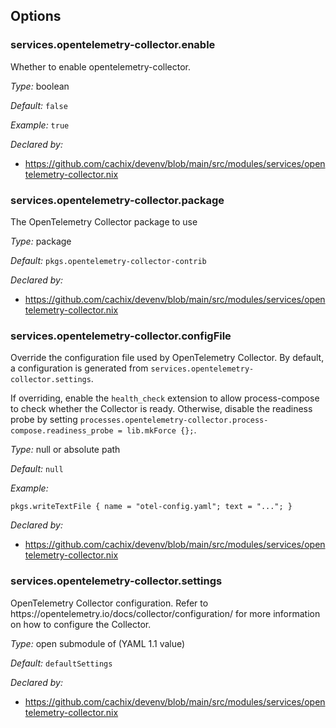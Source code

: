 [comment]: # (Do not edit this file as it is autogenerated. Go to docs/individual-docs if you want to make edits.)
[comment]: # (Please add your documentation above this line)

## Options

### services\.opentelemetry-collector\.enable



Whether to enable opentelemetry-collector\.



*Type:*
boolean



*Default:*
` false `



*Example:*
` true `

*Declared by:*
 - [https://github\.com/cachix/devenv/blob/main/src/modules/services/opentelemetry-collector\.nix](https://github.com/cachix/devenv/blob/main/src/modules/services/opentelemetry-collector.nix)



### services\.opentelemetry-collector\.package



The OpenTelemetry Collector package to use



*Type:*
package



*Default:*
` pkgs.opentelemetry-collector-contrib `

*Declared by:*
 - [https://github\.com/cachix/devenv/blob/main/src/modules/services/opentelemetry-collector\.nix](https://github.com/cachix/devenv/blob/main/src/modules/services/opentelemetry-collector.nix)



### services\.opentelemetry-collector\.configFile

Override the configuration file used by OpenTelemetry Collector\.
By default, a configuration is generated from ` services.opentelemetry-collector.settings `\.

If overriding, enable the ` health_check ` extension to allow process-compose to check whether the Collector is ready\.
Otherwise, disable the readiness probe by setting ` processes.opentelemetry-collector.process-compose.readiness_probe = lib.mkForce {}; `\.



*Type:*
null or absolute path



*Default:*
` null `



*Example:*

```
pkgs.writeTextFile { name = "otel-config.yaml"; text = "..."; }

```

*Declared by:*
 - [https://github\.com/cachix/devenv/blob/main/src/modules/services/opentelemetry-collector\.nix](https://github.com/cachix/devenv/blob/main/src/modules/services/opentelemetry-collector.nix)



### services\.opentelemetry-collector\.settings



OpenTelemetry Collector configuration\.
Refer to https://opentelemetry\.io/docs/collector/configuration/
for more information on how to configure the Collector\.



*Type:*
open submodule of (YAML 1\.1 value)



*Default:*
` defaultSettings `

*Declared by:*
 - [https://github\.com/cachix/devenv/blob/main/src/modules/services/opentelemetry-collector\.nix](https://github.com/cachix/devenv/blob/main/src/modules/services/opentelemetry-collector.nix)

